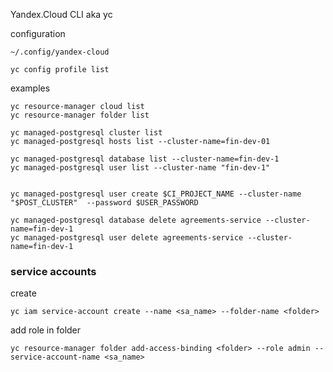 

Yandex.Cloud CLI aka yc


configuration
```
~/.config/yandex-cloud

```

```
yc config profile list
```

examples
```
yc resource-manager cloud list
yc resource-manager folder list
```

```shell
yc managed-postgresql cluster list
yc managed-postgresql hosts list --cluster-name=fin-dev-01

yc managed-postgresql database list --cluster-name=fin-dev-1
yc managed-postgresql user list --cluster-name "fin-dev-1"


yc managed-postgresql user create $CI_PROJECT_NAME --cluster-name "$POST_CLUSTER"  --password $USER_PASSWORD

yc managed-postgresql database delete agreements-service --cluster-name=fin-dev-1
yc managed-postgresql user delete agreements-service --cluster-name=fin-dev-1
```


### service accounts

create
```
yc iam service-account create --name <sa_name> --folder-name <folder>
```

add role in folder
```
yc resource-manager folder add-access-binding <folder> --role admin --service-account-name <sa_name>
```